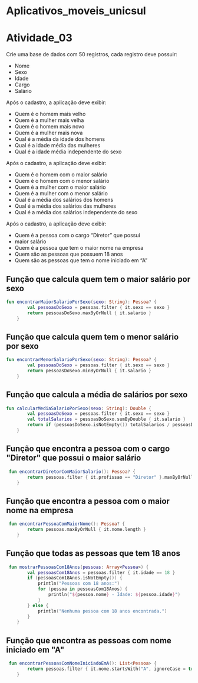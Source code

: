# Aplicativos_moveis_unicsul

<h1>Atividade_03</h1>

<p>
Crie uma base de dados com 50 registros, cada registro deve possuir:

* Nome 
* Sexo
* Idade
* Cargo
* Salário

Após o cadastro, a aplicação deve exibir:
* Quem é o homem mais velho
* Quem é a mulher mais velha
* Quem é o homem mais novo
* Quem é a mulher mais nova
* Qual é a média da idade dos homens
* Qual é a idade média das mulheres
* Qual é a idade média independente do sexo

Após o cadastro, a aplicação deve exibir:
* Quem é o homem com o maior salário
* Quem é o homem com o menor salário
* Quem é a mulher com o maior salário
* Quem é a mulher com o menor salário
* Qual é a média dos salários dos homens
* Qual é a média dos salários das mulheres
* Qual é a média dos salários independente do sexo

Após o cadastro, a aplicação deve exibir:
* Quem é a pessoa com o cargo “Diretor” que possui
* maior salário
* Quem é a pessoa que tem o maior nome na empresa
* Quem são as pessoas que possuem 18 anos
* Quem são as pessoas que tem o nome iniciado em “A”

## Função que calcula quem tem o maior salário por sexo

```kotlin
fun encontrarMaiorSalarioPorSexo(sexo: String): Pessoa? {
        val pessoasDoSexo = pessoas.filter { it.sexo == sexo }
        return pessoasDoSexo.maxByOrNull { it.salario }
    }
```

## Função que calcula quem tem o menor salário por sexo

```kotlin
fun encontrarMenorSalarioPorSexo(sexo: String): Pessoa? {
        val pessoasDoSexo = pessoas.filter { it.sexo == sexo }
        return pessoasDoSexo.minByOrNull { it.salario }
    }
```

## Função que calcula a média de salários por sexo

```kotlin
fun calcularMediaSalarioPorSexo(sexo: String): Double {
        val pessoasDoSexo = pessoas.filter { it.sexo == sexo }
        val totalSalarios = pessoasDoSexo.sumByDouble { it.salario }
        return if (pessoasDoSexo.isNotEmpty()) totalSalarios / pessoasDoSexo.size else 0.0
    }
```

## Função que encontra a pessoa com o cargo "Diretor" que possui o maior salário

```kotlin
 fun encontrarDiretorComMaiorSalario(): Pessoa? {
        return pessoas.filter { it.profissao == "Diretor" }.maxByOrNull { it.salario }
    }
```

## Função que encontra a pessoa com o maior nome na empresa
```kotlin
 fun encontrarPessoaComMaiorNome(): Pessoa? {
        return pessoas.maxByOrNull { it.nome.length }
    }
```

## Função que todas as pessoas que tem 18 anos
```kotlin
 fun mostrarPessoasCom18Anos(pessoas: Array<Pessoa>) {
        val pessoasCom18Anos = pessoas.filter { it.idade == 18 }
        if (pessoasCom18Anos.isNotEmpty()) {
            println("Pessoas com 18 anos:")
            for (pessoa in pessoasCom18Anos) {
                println("${pessoa.nome} - Idade: ${pessoa.idade}")
            }
        } else {
            println("Nenhuma pessoa com 18 anos encontrada.")
        }
    }
```

## Função que encontra as pessoas com nome iniciado em "A"
```kotlin
 fun encontrarPessoasComNomeIniciadoEmA(): List<Pessoa> {
        return pessoas.filter { it.nome.startsWith("A", ignoreCase = true) }
    }
```


</p>
